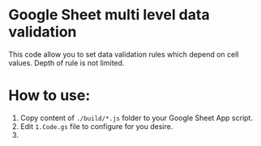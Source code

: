 # Google Sheet multi level data validation

This code allow you to set data validation rules which depend on cell values. Depth of rule is not limited.

# How to use:

1. Copy content of `./build/*.js` folder to your Google Sheet App script.
2. Edit `1.Code.gs` file to configure for you desire.
3. 